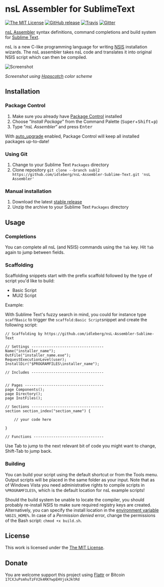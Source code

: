 # nsL Assembler for SublimeText

[![The MIT License](https://img.shields.io/badge/license-MIT-orange.svg?style=flat-square)](http://opensource.org/licenses/MIT)
[![GitHub release](https://img.shields.io/github/release/idleberg/nsL-Assembler-Sublime-Text.svg?style=flat-square)](https://github.com/idleberg/nsL-Assembler-Sublime-Text/releases)
[![Travis](https://img.shields.io/travis/idleberg/nsL-Assembler-Sublime-Text.svg?style=flat-square)](https://travis-ci.org/idleberg/nsL-Assembler-Sublime-Text)
[![Gitter](https://img.shields.io/badge/chat-Gitter-ff69b4.svg?style=flat-square)](https://gitter.im/NSIS-Dev/SublimeText)

[nsL Assembler](http://sourceforge.net/projects/nslassembler/) syntax definitions, command completions and build system for [Sublime Text](http://www.sublimetext.com/).

nsL is a new C-like programming language for writing [NSIS](http://nsis.sourceforge.net) installation wizards. The nsL assembler takes nsL code and translates it into original NSIS script which can then be compiled.

![Screenshot](https://raw.github.com/idleberg/nsL-Assembler-Sublime-Text/master/screenshot.png)

*Screenshot using [Hopscotch](https://github.com/idleberg/Hopscotch) color scheme*

## Installation

### Package Control

1. Make sure you already have [Package Control](https://packagecontrol.io/) installed
2. Choose “*Install Package*” from the Command Palette (<kbd>Super</kbd>+<kbd>Shift</kbd>+<kbd>p</kbd>)
3. Type “*nsL Assembler*” and press <kbd>Enter</kbd>

With [auto_upgrade](http://wbond.net/sublime_packages/package_control/settings/) enabled, Package Control will keep all installed packages up-to-date!

### Using Git

1. Change to your Sublime Text `Packages` directory
2. Clone repository `git clone --branch subl2 https://github.com/idleberg/nsL-Assembler-Sublime-Text.git 'nsL Assembler'`

### Manual installation

1. Download the latest [stable release](https://github.com/idleberg/nsL-Assembler-Sublime-Text/releases)
2. Unzip the archive to your Sublime Text `Packages` directory

## Usage

### Completions

You can complete all nsL (and NSIS) commands using the `Tab` key. Hit `Tab` again to jump between fields.

### Scaffolding

Scaffolding snippets start with the prefix scaffold followed by the type of script you'd like to build:

* Basic Script
* MUI2 Script

Example:

With Sublime Text's fuzzy search in mind, you could for instance type `scaffBasic` to trigger the `scaffold:Basic Script`snippet and create the following script:

```
// Scaffolding by https://github.com/idleberg/nsL-Assembler-Sublime-Text

// Settings ---------------------------------
Name("installer_name");
OutFile("installer_name.exe");
RequestExecutionLevel(user);
InstallDir("$PROGRAMFILES\installer_name");

// Includes ---------------------------------


// Pages ------------------------------------
page Components();
page Directory();
page InstFiles();

// Sections ---------------------------------
section section_index("section_name") {

	// your code here

}

// Functions --------------------------------
```

Use Tab to jump to the next relevant bit of code you might want to change, Shift-Tab to jump back.

### Building

You can build your script using the default shortcut or from the Tools menu. Output scripts will be placed in the same folder as your input. Note that as of Windows Vista you need administrative rights to compile scripts in `%PROGRAMFILES%`, which is the default location for nsL example scripts!

Should the build system be unable to locate the compiler, you should probably re-install NSIS to make sure required registry keys are created. Alternatively, you can specify the install location in the [environment variable](http://superuser.com/a/284351/195953) `%NSIS_HOME%`. In case of a *Permission denied* error, change the permissions of the Bash script: `chmod +x build.sh`.

## License

This work is licensed under the [The MIT License](LICENSE).

## Donate

You are welcome support this project using [Flattr](https://flattr.com/submit/auto?user_id=idleberg&url=https://github.com/idleberg/nsL-Assembler-Sublime-Text) or Bitcoin `17CXJuPsmhuTzFV2k4RKYwpEHVjskJktRd`